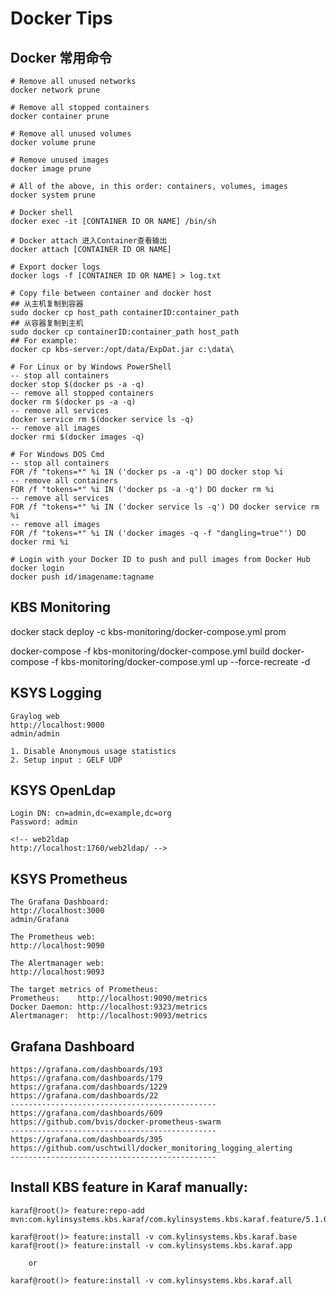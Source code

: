 # Docker Tips

## Docker 常用命令
```
# Remove all unused networks
docker network prune

# Remove all stopped containers
docker container prune 

# Remove all unused volumes 
docker volume prune 

# Remove unused images 
docker image prune 

# All of the above, in this order: containers, volumes, images
docker system prune 
```
```
# Docker shell
docker exec -it [CONTAINER ID OR NAME] /bin/sh

# Docker attach 进入Container查看输出
docker attach [CONTAINER ID OR NAME]
```
```
# Export docker logs
docker logs -f [CONTAINER ID OR NAME] > log.txt
```
```
# Copy file between container and docker host
## 从主机复制到容器
sudo docker cp host_path containerID:container_path
## 从容器复制到主机
sudo docker cp containerID:container_path host_path
## For example:
docker cp kbs-server:/opt/data/ExpDat.jar c:\data\
```
```
# For Linux or by Windows PowerShell
-- stop all containers
docker stop $(docker ps -a -q)
-- remove all stopped containers
docker rm $(docker ps -a -q)
-- remove all services
docker service rm $(docker service ls -q)
-- remove all images
docker rmi $(docker images -q)

# For Windows DOS Cmd
-- stop all containers
FOR /f "tokens=*" %i IN ('docker ps -a -q') DO docker stop %i
-- remove all containers
FOR /f "tokens=*" %i IN ('docker ps -a -q') DO docker rm %i
-- remove all services
FOR /f "tokens=*" %i IN ('docker service ls -q') DO docker service rm %i   
-- remove all images
FOR /f "tokens=*" %i IN ('docker images -q -f "dangling=true"') DO docker rmi %i
```
```
# Login with your Docker ID to push and pull images from Docker Hub
docker login
docker push id/imagename:tagname
```
## KBS Monitoring
docker stack deploy -c kbs-monitoring/docker-compose.yml prom

docker-compose -f kbs-monitoring/docker-compose.yml build
docker-compose -f kbs-monitoring/docker-compose.yml up --force-recreate -d

## KSYS Logging
    Graylog web
    http://localhost:9000
    admin/admin

    1. Disable Anonymous usage statistics
    2. Setup input : GELF UDP


## KSYS OpenLdap
    Login DN: cn=admin,dc=example,dc=org
    Password: admin

    <!-- web2ldap
    http://localhost:1760/web2ldap/ -->

## KSYS Prometheus
    The Grafana Dashboard:
    http://localhost:3000
    admin/Grafana

    The Prometheus web:
    http://localhost:9090

    The Alertmanager web:
    http://localhost:9093

    The target metrics of Prometheus:
    Prometheus:    http://localhost:9090/metrics
    Docker Daemon: http://localhost:9323/metrics
    Alertmanager:  http://localhost:9093/metrics



## Grafana Dashboard
    https://grafana.com/dashboards/193
    https://grafana.com/dashboards/179
    https://grafana.com/dashboards/1229
    https://grafana.com/dashboards/22
    ----------------------------------------------
    https://grafana.com/dashboards/609
    https://github.com/bvis/docker-prometheus-swarm
    ----------------------------------------------
    https://grafana.com/dashboards/395
    https://github.com/uschtwill/docker_monitoring_logging_alerting
    ----------------------------------------------

## Install KBS feature in Karaf manually:
```
karaf@root()> feature:repo-add mvn:com.kylinsystems.kbs.karaf/com.kylinsystems.kbs.karaf.feature/5.1.0.v2018/xml/features
    
karaf@root()> feature:install -v com.kylinsystems.kbs.karaf.base
karaf@root()> feature:install -v com.kylinsystems.kbs.karaf.app
	
	or
	
karaf@root()> feature:install -v com.kylinsystems.kbs.karaf.all
```


